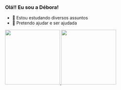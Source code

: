 ### Olá!! Eu sou a Débora!
- 🌱 Estou estudando diversos assuntos
- 👯 Pretendo ajudar e ser ajudada

<div>
  <a href="https://github.com/deborabruning">
  <img height="180em" src="https://github-readme-stats.vercel.app/api?username=deborabruning&show_icons=true&theme=dracula&include_all_commits=true&count_private=true"/>
  <img height="180em" src="https://github-readme-stats.vercel.app/api/top-langs/?username=deborabruning&layout=compact&langs_count=7&theme=dracula"/>
</div>



